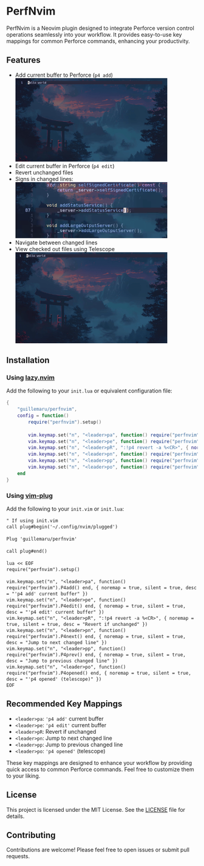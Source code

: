 # PerfNvim
PerfNvim is a Neovim plugin designed to integrate Perforce version control operations seamlessly into your workflow. It provides easy-to-use key mappings for common Perforce commands, enhancing your productivity.

## Features

- Add current buffer to Perforce (`p4 add`) <br> <img src="./perfnvim1.gif" width="400"/>  
- Edit current buffer in Perforce (`p4 edit`)
- Revert unchanged files
- Signs in changed lines: <br> <img src="./perfnvim3.gif" width="400"/>  
- Navigate between changed lines
- View checked out files using Telescope <br> <img src="./perfnvim2.gif" width="400"/>  

## Installation

### Using [lazy.nvim](https://github.com/folke/lazy.nvim)

Add the following to your `init.lua` or equivalent configuration file:

```lua
{
    "guillemaru/perfnvim",
    config = function()
        require("perfnvim").setup()

        vim.keymap.set("n", "<leader>pa", function() require("perfnvim").P4add() end, { noremap = true, silent = true, desc = "'p4 add' current buffer" })
        vim.keymap.set("n", "<leader>pe", function() require("perfnvim").P4edit() end, { noremap = true, silent = true, desc = "'p4 edit' current buffer" })
        vim.keymap.set("n", "<leader>pR", ":!p4 revert -a %<CR>", { noremap = true, silent = true, desc = "Revert if unchanged" })
        vim.keymap.set("n", "<leader>pn", function() require("perfnvim").P4next() end, { noremap = true, silent = true, desc = "Jump to next changed line" })
        vim.keymap.set("n", "<leader>pp", function() require("perfnvim").P4prev() end, { noremap = true, silent = true, desc = "Jump to previous changed line" })
        vim.keymap.set("n", "<leader>po", function() require("perfnvim").P4opened() end, { noremap = true, silent = true, desc = "'p4 opened' (telescope)" })
    end
}
```

### Using [vim-plug](https://github.com/junegunn/vim-plug)

Add the following to your `init.vim` or `init.lua`:

```vim
" If using init.vim
call plug#begin('~/.config/nvim/plugged')

Plug 'guillemaru/perfnvim'

call plug#end()

lua << EOF
require("perfnvim").setup()

vim.keymap.set("n", "<leader>pa", function() require("perfnvim").P4add() end, { noremap = true, silent = true, desc = "'p4 add' current buffer" })
vim.keymap.set("n", "<leader>pe", function() require("perfnvim").P4edit() end, { noremap = true, silent = true, desc = "'p4 edit' current buffer" })
vim.keymap.set("n", "<leader>pR", ":!p4 revert -a %<CR>", { noremap = true, silent = true, desc = "Revert if unchanged" })
vim.keymap.set("n", "<leader>pn", function() require("perfnvim").P4next() end, { noremap = true, silent = true, desc = "Jump to next changed line" })
vim.keymap.set("n", "<leader>pp", function() require("perfnvim").P4prev() end, { noremap = true, silent = true, desc = "Jump to previous changed line" })
vim.keymap.set("n", "<leader>po", function() require("perfnvim").P4opened() end, { noremap = true, silent = true, desc = "'p4 opened' (telescope)" })
EOF
```

## Recommended Key Mappings

- `<leader>pa`: `'p4 add'` current buffer
- `<leader>pe`: `'p4 edit'` current buffer
- `<leader>pR`: Revert if unchanged
- `<leader>pn`: Jump to next changed line
- `<leader>pp`: Jump to previous changed line
- `<leader>po`: `'p4 opened'` (telescope)

These key mappings are designed to enhance your workflow by providing quick access to common Perforce commands. Feel free to customize them to your liking.

## License

This project is licensed under the MIT License. See the [LICENSE](LICENSE) file for details.

## Contributing

Contributions are welcome! Please feel free to open issues or submit pull requests.

